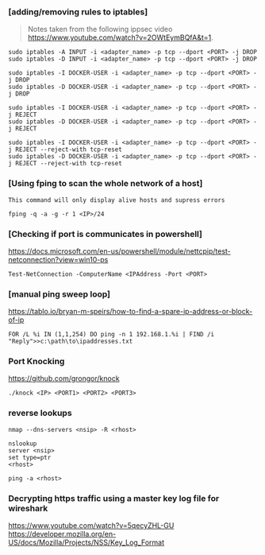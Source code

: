 ### [adding/removing rules to iptables]
> Notes taken from the following ippsec video https://www.youtube.com/watch?v=2OWtEymBQfA&t=1.

```
sudo iptables -A INPUT -i <adapter_name> -p tcp --dport <PORT> -j DROP
sudo iptables -D INPUT -i <adapter_name> -p tcp --dport <PORT> -j DROP

sudo iptables -I DOCKER-USER -i <adapter_name> -p tcp --dport <PORT> -j DROP
sudo iptables -D DOCKER-USER -i <adapter_name> -p tcp --dport <PORT> -j DROP

sudo iptables -I DOCKER-USER -i <adapter_name> -p tcp --dport <PORT> -j REJECT
sudo iptables -D DOCKER-USER -i <adapter_name> -p tcp --dport <PORT> -j REJECT

sudo iptables -I DOCKER-USER -i <adapter_name> -p tcp --dport <PORT> -j REJECT --reject-with tcp-reset
sudo iptables -D DOCKER-USER -i <adapter_name> -p tcp --dport <PORT> -j REJECT --reject-with tcp-reset
```

### [Using fping to scan the whole network of a host]
```
This command will only display alive hosts and supress errors

fping -q -a -g -r 1 <IP>/24
```

### [Checking if port is communicates in powershell]

https://docs.microsoft.com/en-us/powershell/module/nettcpip/test-netconnection?view=win10-ps

```
Test-NetConnection -ComputerName <IPAddress -Port <PORT>
```

### [manual ping sweep loop]

https://tablo.io/bryan-m-speirs/how-to-find-a-spare-ip-address-or-block-of-ip

```
FOR /L %i IN (1,1,254) DO ping -n 1 192.168.1.%i | FIND /i "Reply">>c:\path\to\ipaddresses.txt
```

### Port Knocking
https://github.com/grongor/knock

```
./knock <IP> <PORT1> <PORT2> <PORT3>
```

###  reverse lookups

```
nmap --dns-servers <nsip> -R <rhost>

nslookup
server <nsip>
set type=ptr
<rhost>

ping -a <rhost>
```

### Decrypting https traffic using a master key log file for wireshark

https://www.youtube.com/watch?v=5qecyZHL-GU  
https://developer.mozilla.org/en-US/docs/Mozilla/Projects/NSS/Key_Log_Format  
